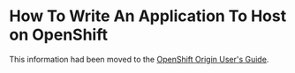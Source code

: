 # How To Write An Application To Host on OpenShift
This information had been moved to the [OpenShift Origin User's Guide](http://openshift.github.io/documentation/oo_user_guide.html).
